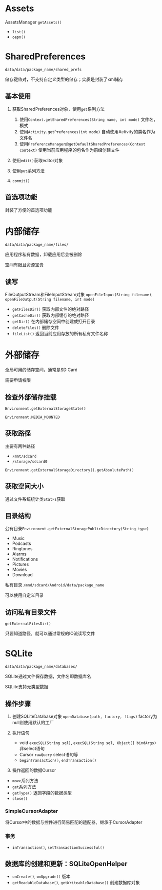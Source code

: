 # Assets

AssetsManager `getAssets()`

- `list()`
- `oepn()`

# SharedPreferences

`data/data/package_name/shared_prefs`

储存键值对，不支持自定义类型的储存；实质是封装了xml储存

## 基本使用

1. 获取SharedPreferences对象，使用`get`系列方法

    1. 使用`Context.getSharedPreferences(String name, int mode)` 文件名，模式
    2. 使用`Activity.getPreferences(int mode)` 自动使用Activity的类名作为文件名
    3. 使用`PreferenceManager的getDefaultSharedPreferences(Context context)` 使用当前应用程序的包名作为前缀创建文件

2. 使用`edit()`获取editor对象
3. 使用`put`系列方法
4. `commit()`

## 首选项功能

封装了方便的首选项功能

# 内部储存

`data/data/package_name/files/`

应用程序私有数据，卸载应用后会被删除

空间有限且资源宝贵

## 读写

FileOutputStream和FileInputStream对象 `openFileInput(String filename)`, `openFileOutput(String filename, int mode)`

- `getFilesDir()` 获取内部文件的绝对路径
- `getCacheDir()` 获取内部缓存的绝对路径
- `getDir()` 在内部储存空间中创建或打开目录
- `deleteFiles()` 删除文件
- `fileList()` 返回当前应用存放的所有私有文件名称

# 外部储存

全局可用的储存空间，通常是SD Card

需要申请权限

## 检查外部储存挂载

`Environment.getExternalStorageState()`

`Environment.MEDIA_MOUNTED`

## 获取路径

主要有两种路径

- `/mnt/sdcard`
- `/storage/sdcard0`

`Environment.getExternalStorageDirectory().getAbsolutePath()`

## 获取空间大小

通过文件系统统计类`StatFs`获取

## 目录结构

公有目录`Environment.getExternalStoragePublicDirectory(String type)`

- Music
- Podcasts
- Ringtones
- Alarms
- Notifications
- Pictures
- Movies
- Download

私有目录 `/mnd/sdcard/Android/data/package_name`

可以使用自定义目录

## 访问私有目录文件

`getExternalFilesDir()`

只要知道路径，就可以通过常规的IO流读写文件

# SQLite

`data/data/package_name/databases/`

SQLite通过文件保存数据，文件名即数据库名

SQLite支持无类型数据

## 操作步骤

1. 创建SQLiteDatabase对象 `openDatabase(path, factory, flags)` factory为null则使用默认的工厂
2. 执行语句

    - void `execSQL(String sql)`, `execSQL(String sql, Object[] bindArgs)` 非select语句
    - Cursor `rawQuery` select语句等
    - `beginTransaction()`, `endTransaction()`

3. 操作返回的数据Cursor

- `move`系列方法
- `get`系列方法
- `getType()` 返回字段的数据类型
- `close()`

### SimpleCursorAdapter

将Cursor中的数据与控件进行简易匹配的适配器，继承于CursorAdapter

### 事务

- `inTransaction()`, `setTransactionSuccessful()`

## 数据库的创建和更新：SQLiteOpenHelper

- `onCreate()`, `onUpgrade()` 版本
- `getReadableDatabase()`, `getWriteableDatabase()` 创建数据库对象
